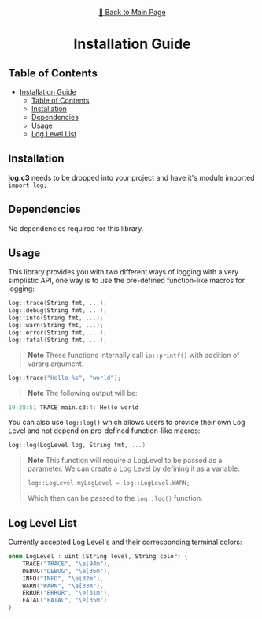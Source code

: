 <div align="center">
<p>

[📖 Back to Main Page](./README.md)
</p>

# Installation Guide

</div>

## Table of Contents

- [Installation Guide](#installation-guide)
  - [Table of Contents](#table-of-contents)
  - [Installation](#compatibility)
  - [Dependencies](#dependencies)
  - [Usage](#usage)
  - [Log Level List](#log-level-list)

## Installation

**log.c3** needs to be dropped into your project and have it's module imported `import log;`

## Dependencies

No dependencies required for this library.

## Usage

This library provides you with two different ways of logging with a very simplistic API, one way is to use the pre-defined function-like macros for logging:

```c
log::trace(String fmt, ...);
log::debug(String fmt, ...);
log::info(String fmt, ...);
log::warn(String fmt, ...);
log::error(String fmt, ...);
log::fatal(String fmt, ...);
```

> **Note**
> These functions internally call `io::printf()` with addition of vararg argument.

```c
log::trace("Hello %s", "world");
```

> **Note**
> The following output will be:

```c
19:28:51 TRACE main.c3:4: Hello world
```

You can also use `log::log()` which allows users to provide their own Log Level and not depend on pre-defined function-like macros:

```c
log::log(LogLevel log, String fmt, ...)
```

> **Note**
> This function will require a LogLevel to be passed as a parameter.
> We can create a Log Level by defining it as a variable:
> ```c
>log::LogLevel myLogLevel = log::LogLevel.WARN;
>```
> Which then can be passed to the `log::log()` function.

## Log Level List

Currently accepted Log Level's and their corresponding terminal colors:

```c
enum LogLevel : uint (String level, String color) {
	TRACE("TRACE", "\e[94m"),
	DEBUG("DEBUG", "\e[36m"),
	INFO("INFO", "\e[32m"),
	WARN("WARN", "\e[33m"),
	ERROR("ERROR", "\e[31m"),
	FATAL("FATAL", "\e[35m")
}
```